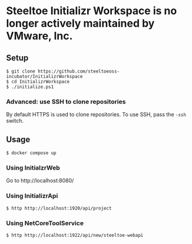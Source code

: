   # Steeltoe Initializr Workspace is no longer actively maintained by VMware, Inc.


  ## Setup

  ```
  $ git clone https://github.com/steeltoeoss-incubator/InitializrWorkspace
  $ cd InitializrWorkspace
  $ ./initialize.ps1
  ```

  ### Advanced: use SSH to clone repositories

  By default HTTPS is used to clone repositories.
  To use SSH, pass the `-ssh` switch.

## Usage

```
$ docker compose up
```

### Using InitialzrWeb

Go to http://localhost:8080/

### Using InitializrApi

```
$ http http://localhost:1920/api/project
```

### Using NetCoreToolService

```
$ http http://localhost:1922/api/new/steeltoe-webapi
```
